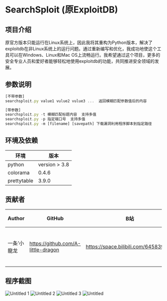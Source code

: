# SearchSploit (原ExploitDB)

## 项目介绍

原官方版本只能运行在Linux系统上，因此我将其重构为Python版本，解决了exploitdb在非Linux系统上的运行问题。通过重新编写和优化，我成功地使这个工具可以在Windows、Linux和Mac OS上流畅运行。我希望通过这个项目，更多的安全专业人员和爱好者能够轻松地使用exploitdb的功能，共同推进安全领域的发展。

## 参数说明

```jsx
[不带参数]
searchsploit.py value1 vulue2 vulue3 ...  返回模糊匹配参数值后的内容

[带参数]
searchsploit.py -t 模糊匹配标题内容  支持多值
searchsploit.py -p 指定端口号  支持多值
searchsploit.py -m [filename] [savepath] 下载漏洞利用程序脚本到指定路径
```

## 环境及依赖

| 环境 | 版本 |
| --- | --- |
| python | version > 3.8 |
| colorama | 0.4.6 |
| prettytable | 3.9.0 |

## 贡献者

| Author | GitHub | B站 | 身份 |
| --- | --- | --- | --- |
| 一条’小龍龙 | https://github.com/A-little-dragon | https://space.bilibili.com/645839191 | 主要贡献者 |

## 程序截图
![Untitled 1](https://github.com/A-little-dragon/SearchSploit/assets/87412828/a68e71e8-b468-4b8d-8210-8bb8a70ad76b)
![Untitled 2](https://github.com/A-little-dragon/SearchSploit/assets/87412828/411dea1d-5526-4425-8421-102cd121f5f1)
![Untitled 3](https://github.com/A-little-dragon/SearchSploit/assets/87412828/1acdbc3d-0aa6-4d59-9a4a-c10f5e3a761d)
![Untitled](https://github.com/A-little-dragon/SearchSploit/assets/87412828/757338e9-bca8-4e6a-a8a7-c820d135fe98)
